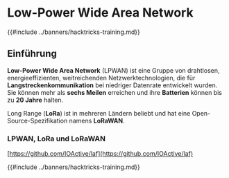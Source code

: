 # Low-Power Wide Area Network

{{#include ../banners/hacktricks-training.md}}

## Einführung

**Low-Power Wide Area Network** (LPWAN) ist eine Gruppe von drahtlosen, energieeffizienten, weitreichenden Netzwerktechnologien, die für **Langstreckenkommunikation** bei niedriger Datenrate entwickelt wurden.\
Sie können mehr als **sechs Meilen** erreichen und ihre **Batterien** können bis zu **20 Jahre** halten.

Long Range (**LoRa**) ist in mehreren Ländern beliebt und hat eine Open-Source-Spezifikation namens **LoRaWAN**.

### LPWAN, LoRa und LoRaWAN

[https://github.com/IOActive/laf](https://github.com/IOActive/laf)

{{#include ../banners/hacktricks-training.md}}
